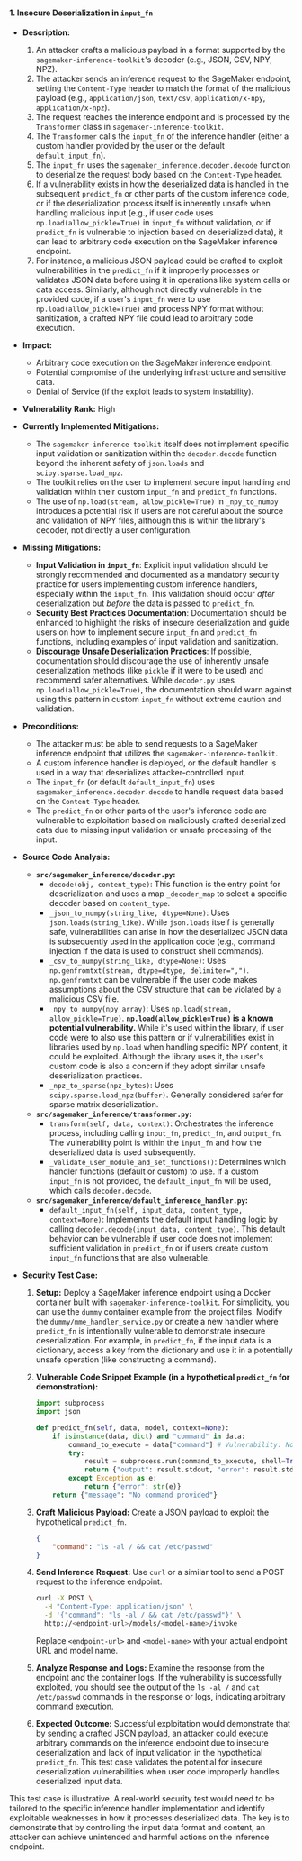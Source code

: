 #### 1. Insecure Deserialization in `input_fn`

- **Description:**
    1. An attacker crafts a malicious payload in a format supported by the `sagemaker-inference-toolkit`'s decoder (e.g., JSON, CSV, NPY, NPZ).
    2. The attacker sends an inference request to the SageMaker endpoint, setting the `Content-Type` header to match the format of the malicious payload (e.g., `application/json`, `text/csv`, `application/x-npy`, `application/x-npz`).
    3. The request reaches the inference endpoint and is processed by the `Transformer` class in `sagemaker-inference-toolkit`.
    4. The `Transformer` calls the `input_fn` of the inference handler (either a custom handler provided by the user or the default `default_input_fn`).
    5. The `input_fn` uses the `sagemaker_inference.decoder.decode` function to deserialize the request body based on the `Content-Type` header.
    6. If a vulnerability exists in how the deserialized data is handled in the subsequent `predict_fn` or other parts of the custom inference code, or if the deserialization process itself is inherently unsafe when handling malicious input (e.g., if user code uses `np.load(allow_pickle=True)` in `input_fn` without validation, or if `predict_fn` is vulnerable to injection based on deserialized data), it can lead to arbitrary code execution on the SageMaker inference endpoint.
    7. For instance, a malicious JSON payload could be crafted to exploit vulnerabilities in the `predict_fn` if it improperly processes or validates JSON data before using it in operations like system calls or data access. Similarly, although not directly vulnerable in the provided code, if a user's `input_fn` were to use `np.load(allow_pickle=True)` and process NPY format without sanitization, a crafted NPY file could lead to arbitrary code execution.

- **Impact:**
    - Arbitrary code execution on the SageMaker inference endpoint.
    - Potential compromise of the underlying infrastructure and sensitive data.
    - Denial of Service (if the exploit leads to system instability).

- **Vulnerability Rank:** High

- **Currently Implemented Mitigations:**
    - The `sagemaker-inference-toolkit` itself does not implement specific input validation or sanitization within the `decoder.decode` function beyond the inherent safety of `json.loads` and `scipy.sparse.load_npz`.
    - The toolkit relies on the user to implement secure input handling and validation within their custom `input_fn` and `predict_fn` functions.
    - The use of `np.load(stream, allow_pickle=True)` in `_npy_to_numpy` introduces a potential risk if users are not careful about the source and validation of NPY files, although this is within the library's decoder, not directly a user configuration.

- **Missing Mitigations:**
    - **Input Validation in `input_fn`**: Explicit input validation should be strongly recommended and documented as a mandatory security practice for users implementing custom inference handlers, especially within the `input_fn`. This validation should occur *after* deserialization but *before* the data is passed to `predict_fn`.
    - **Security Best Practices Documentation**: Documentation should be enhanced to highlight the risks of insecure deserialization and guide users on how to implement secure `input_fn` and `predict_fn` functions, including examples of input validation and sanitization.
    - **Discourage Unsafe Deserialization Practices**: If possible, documentation should discourage the use of inherently unsafe deserialization methods (like `pickle` if it were to be used) and recommend safer alternatives. While `decoder.py` uses `np.load(allow_pickle=True)`, the documentation should warn against using this pattern in custom `input_fn` without extreme caution and validation.

- **Preconditions:**
    - The attacker must be able to send requests to a SageMaker inference endpoint that utilizes the `sagemaker-inference-toolkit`.
    - A custom inference handler is deployed, or the default handler is used in a way that deserializes attacker-controlled input.
    - The `input_fn` (or default `default_input_fn`) uses `sagemaker_inference.decoder.decode` to handle request data based on the `Content-Type` header.
    - The `predict_fn` or other parts of the user's inference code are vulnerable to exploitation based on maliciously crafted deserialized data due to missing input validation or unsafe processing of the input.

- **Source Code Analysis:**
    - **`src/sagemaker_inference/decoder.py`:**
        - `decode(obj, content_type)`: This function is the entry point for deserialization and uses a map `_decoder_map` to select a specific decoder based on `content_type`.
        - `_json_to_numpy(string_like, dtype=None)`: Uses `json.loads(string_like)`. While `json.loads` itself is generally safe, vulnerabilities can arise in how the deserialized JSON data is subsequently used in the application code (e.g., command injection if the data is used to construct shell commands).
        - `_csv_to_numpy(string_like, dtype=None)`: Uses `np.genfromtxt(stream, dtype=dtype, delimiter=",")`. `np.genfromtxt` can be vulnerable if the user code makes assumptions about the CSV structure that can be violated by a malicious CSV file.
        - `_npy_to_numpy(npy_array)`: Uses `np.load(stream, allow_pickle=True)`. **`np.load(allow_pickle=True)` is a known potential vulnerability.** While it's used within the library, if user code were to also use this pattern or if vulnerabilities exist in libraries used by `np.load` when handling specific NPY content, it could be exploited. Although the library uses it, the user's custom code is also a concern if they adopt similar unsafe deserialization practices.
        - `_npz_to_sparse(npz_bytes)`: Uses `scipy.sparse.load_npz(buffer)`. Generally considered safer for sparse matrix deserialization.
    - **`src/sagemaker_inference/transformer.py`:**
        - `transform(self, data, context)`: Orchestrates the inference process, including calling `input_fn`, `predict_fn`, and `output_fn`. The vulnerability point is within the `input_fn` and how the deserialized data is used subsequently.
        - `_validate_user_module_and_set_functions()`: Determines which handler functions (default or custom) to use. If a custom `input_fn` is not provided, the `default_input_fn` will be used, which calls `decoder.decode`.
    - **`src/sagemaker_inference/default_inference_handler.py`:**
        - `default_input_fn(self, input_data, content_type, context=None)`: Implements the default input handling logic by calling `decoder.decode(input_data, content_type)`. This default behavior can be vulnerable if user code does not implement sufficient validation in `predict_fn` or if users create custom `input_fn` functions that are also vulnerable.

- **Security Test Case:**
    1. **Setup:** Deploy a SageMaker inference endpoint using a Docker container built with `sagemaker-inference-toolkit`. For simplicity, you can use the `dummy` container example from the project files. Modify the `dummy/mme_handler_service.py` or create a new handler where `predict_fn` is intentionally vulnerable to demonstrate insecure deserialization. For example, in `predict_fn`, if the input data is a dictionary, access a key from the dictionary and use it in a potentially unsafe operation (like constructing a command).

    2. **Vulnerable Code Snippet Example (in a hypothetical `predict_fn` for demonstration):**
       ```python
       import subprocess
       import json

       def predict_fn(self, data, model, context=None):
           if isinstance(data, dict) and "command" in data:
               command_to_execute = data["command"] # Vulnerability: No validation of 'command'
               try:
                   result = subprocess.run(command_to_execute, shell=True, capture_output=True, text=True)
                   return {"output": result.stdout, "error": result.stderr}
               except Exception as e:
                   return {"error": str(e)}
           return {"message": "No command provided"}
       ```

    3. **Craft Malicious Payload:** Create a JSON payload to exploit the hypothetical `predict_fn`.
       ```json
       {
           "command": "ls -al / && cat /etc/passwd"
       }
       ```

    4. **Send Inference Request:** Use `curl` or a similar tool to send a POST request to the inference endpoint.
       ```bash
       curl -X POST \
         -H "Content-Type: application/json" \
         -d '{"command": "ls -al / && cat /etc/passwd"}' \
         http://<endpoint-url>/models/<model-name>/invoke
       ```
       Replace `<endpoint-url>` and `<model-name>` with your actual endpoint URL and model name.

    5. **Analyze Response and Logs:** Examine the response from the endpoint and the container logs. If the vulnerability is successfully exploited, you should see the output of the `ls -al /` and `cat /etc/passwd` commands in the response or logs, indicating arbitrary command execution.

    6. **Expected Outcome:** Successful exploitation would demonstrate that by sending a crafted JSON payload, an attacker could execute arbitrary commands on the inference endpoint due to insecure deserialization and lack of input validation in the hypothetical `predict_fn`. This test case validates the potential for insecure deserialization vulnerabilities when user code improperly handles deserialized input data.

This test case is illustrative. A real-world security test would need to be tailored to the specific inference handler implementation and identify exploitable weaknesses in how it processes deserialized data. The key is to demonstrate that by controlling the input data format and content, an attacker can achieve unintended and harmful actions on the inference endpoint.